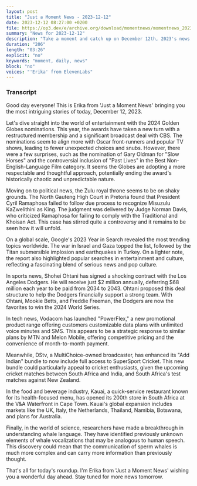 ```yaml
---
layout: post
title: "Just a Moment News - 2023-12-12"
date: 2023-12-12 08:27:00 +0200
file: https://op3.dev/e/archive.org/download/momentnews/momentnews_2023-12-12.mp3
summary: "News for 2023-12-12"
description: "Take a moment and catch up on December 12th, 2023's news."
duration: "206"
length: "03:26"
explicit: "no"
keywords: "moment, daily, news"
block: "no"
voices: "'Erika' from ElevenLabs"
---
```


### Transcript

Good day everyone! This is Erika from 'Just a Moment News' bringing you the most intriguing stories of today, December 12, 2023.

Let's dive straight into the world of entertainment with the 2024 Golden Globes nominations. This year, the awards have taken a new turn with a restructured membership and a significant broadcast deal with CBS. The nominations seem to align more with Oscar front-runners and popular TV shows, leading to fewer unexpected choices and snubs. However, there were a few surprises, such as the nomination of Gary Oldman for "Slow Horses" and the controversial inclusion of "Past Lives" in the Best Non-English-Language Film category. It seems the Globes are adopting a more respectable and thoughtful approach, potentially ending the award's historically chaotic and unpredictable nature.

Moving on to political news, the Zulu royal throne seems to be on shaky grounds. The North Gauteng High Court in Pretoria found that President Cyril Ramaphosa failed to follow due process to recognize Misuzulu KaZwelithini as King. The judgment was delivered by Judge Norman Davis, who criticized Ramaphosa for failing to comply with the Traditional and Khoisan Act. This case has stirred quite a controversy and it remains to be seen how it will unfold.

On a global scale, Google's 2023 Year in Search revealed the most trending topics worldwide. The war in Israel and Gaza topped the list, followed by the Titan submersible implosion and earthquakes in Turkey. On a lighter note, the report also highlighted popular searches in entertainment and culture, reflecting a fascinating blend of serious news and pop culture.

In sports news, Shohei Ohtani has signed a shocking contract with the Los Angeles Dodgers. He will receive just $2 million annually, deferring $68 million each year to be paid from 2034 to 2043. Ohtani proposed this deal structure to help the Dodgers financially support a strong team. With Ohtani, Mookie Betts, and Freddie Freeman, the Dodgers are now the favorites to win the 2024 World Series.

In tech news, Vodacom has launched "PowerFlex," a new promotional product range offering customers customizable data plans with unlimited voice minutes and SMS. This appears to be a strategic response to similar plans by MTN and Melon Mobile, offering competitive pricing and the convenience of month-to-month payment.

Meanwhile, DStv, a MultiChoice-owned broadcaster, has enhanced its "Add Indian" bundle to now include full access to SuperSport Cricket. This new bundle could particularly appeal to cricket enthusiasts, given the upcoming cricket matches between South Africa and India, and South Africa's test matches against New Zealand.

In the food and beverage industry, Kauai, a quick-service restaurant known for its health-focused menu, has opened its 200th store in South Africa at the V&A Waterfront in Cape Town. Kauai's global expansion includes markets like the UK, Italy, the Netherlands, Thailand, Namibia, Botswana, and plans for Australia.

Finally, in the world of science, researchers have made a breakthrough in understanding whale language. They have identified previously unknown elements of whale vocalizations that may be analogous to human speech. This discovery could mean that the communication of sperm whales is much more complex and can carry more information than previously thought.

That's all for today's roundup. I'm Erika from 'Just a Moment News' wishing you a wonderful day ahead. Stay tuned for more news tomorrow.
